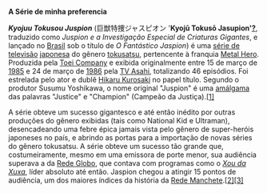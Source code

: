 **A Série de minha preferencia**

***Kyojuu Tokusou Juspion*** (巨獣特捜ジャスピオン '**Kyojū Tokusō Jasupion'**[**?**](https://pt.wikipedia.org/wiki/Ajuda:Japonês), traduzido como *Juspion e a Investigação Especial de Criaturas Gigantes*, e lançado no [Brasil](https://pt.wikipedia.org/wiki/Brasil) sob o título de *O Fantástico Jaspion*) é uma [série de televisão](https://pt.wikipedia.org/wiki/Série_de_televisão) [japonesa](https://pt.wikipedia.org/wiki/Japão) do gênero [tokusatsu](https://pt.wikipedia.org/wiki/Tokusatsu), pertencente à franquia [Metal Hero](https://pt.wikipedia.org/wiki/Metal_Hero). Produzida pela [Toei Company](https://pt.wikipedia.org/wiki/Toei_Company) e exibida originalmente entre 15 de março de [1985](https://pt.wikipedia.org/wiki/1985) e 24 de março de [1986](https://pt.wikipedia.org/wiki/1986) pela [TV Asahi](https://pt.wikipedia.org/wiki/TV_Asahi), totalizando 46 episódios. Foi estrelada pelo ator e dublê [Hikaru Kurosaki](https://pt.wikipedia.org/wiki/Hikaru_Kurosaki) no papel título. Segundo o produtor Susumu Yoshikawa, o nome original "Juspion" é uma [amálgama](https://pt.wikipedia.org/wiki/Palavra-valise) das palavras "Justice" e "Champion" (Campeão da Justiça).[[1\]](https://pt.wikipedia.org/wiki/Jaspion#cite_note-LivroGenealogia-1)

A série obteve um sucesso gigantesco e até então inédito por outras produções do gênero exibidas (tais como National Kid e Ultraman), desencadeando uma febre épica jamais vista pelo gênero de super-heróis japoneses no país, e abrindo as portas para a importação de novas séries do gênero tokusatsu. A série obteve um sucesso tão grande que, costumeiramente, mesmo em uma emissora de porte menor, sua audiência superava a da [Rede Globo](https://pt.wikipedia.org/wiki/Rede_Globo), que contava com programas como o *[Xou da Xuxa](https://pt.wikipedia.org/wiki/Xou_da_Xuxa)*, líder absoluto até então. Jaspion chegou a atingir 15 pontos de audiência, um dos maiores índices da história da [Rede Manchete](https://pt.wikipedia.org/wiki/Rede_Manchete).[[2\]](https://pt.wikipedia.org/wiki/Jaspion#cite_note-redbull-2)[[3\]](https://pt.wikipedia.org/wiki/Jaspion#cite_note-3)